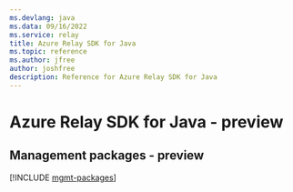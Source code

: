```yaml
---
ms.devlang: java
ms.data: 09/16/2022
ms.service: relay
title: Azure Relay SDK for Java
ms.topic: reference
ms.author: jfree
author: joshfree
description: Reference for Azure Relay SDK for Java
---
```

# Azure Relay SDK for Java - preview

## Management packages - preview
[!INCLUDE [mgmt-packages](relay-mgmt-index.md)]